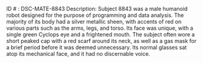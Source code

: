 ID # : DSC-MATE-8843
Description: Subject 8843 was a male humanoid robot designed for the purpose of programming and data analysis. The majority of its body had a silver metallic sheen, with accents of red on various parts such as the arms, legs, and torso. Its face was unique, with a single green Cyclops eye and a frightened mouth. The subject often wore a short peaked cap with a red scarf around its neck, as well as a gas mask for a brief period before it was deemed unnecessary. Its normal glasses sat atop its mechanical face, and it had no discernable voice.